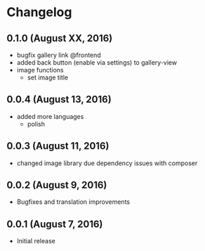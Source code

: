 # Changelog

## 0.1.0 (August XX, 2016)
- bugfix gallery link @frontend
- added back button (enable via settings) to gallery-view
- image functions
    - set image title

## 0.0.4 (August 13, 2016)
- added more languages
    - polish

## 0.0.3 (August 11, 2016)

- changed image library due dependency issues with composer

## 0.0.2 (August 9, 2016)

- Bugfixes and translation improvements

## 0.0.1 (August 7, 2016)

- Initial release
